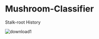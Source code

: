 # Mushroom-Classifier
Stalk-root History

![download1](https://user-images.githubusercontent.com/88381058/185016647-d4aa81a3-2e53-40ec-93a4-56486c72fce0.png)
